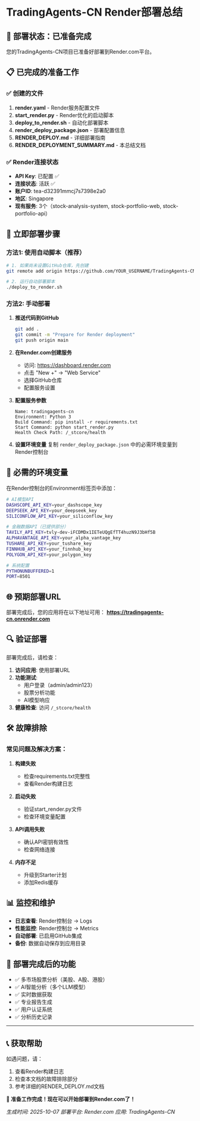 # TradingAgents-CN Render部署总结

## 🎯 部署状态：已准备完成

您的TradingAgents-CN项目已准备好部署到Render.com平台。

## 📋 已完成的准备工作

### ✅ 创建的文件
1. **render.yaml** - Render服务配置文件
2. **start_render.py** - Render优化的启动脚本
3. **deploy_to_render.sh** - 自动化部署脚本
4. **render_deploy_package.json** - 部署配置信息
5. **RENDER_DEPLOY.md** - 详细部署指南
6. **RENDER_DEPLOYMENT_SUMMARY.md** - 本总结文档

### ✅ Render连接状态
- **API Key**: 已配置 ✅
- **连接状态**: 活跃 ✅
- **账户ID**: tea-d32391mmcj7s7398e2a0
- **地区**: Singapore
- **现有服务**: 3个（stock-analysis-system, stock-portfolio-web, stock-portfolio-api）

## 🚀 立即部署步骤

### 方法1: 使用自动脚本（推荐）

```bash
# 1. 如果尚未设置GitHub仓库，先创建
git remote add origin https://github.com/YOUR_USERNAME/TradingAgents-CN.git

# 2. 运行自动部署脚本
./deploy_to_render.sh
```

### 方法2: 手动部署

1. **推送代码到GitHub**
   ```bash
   git add .
   git commit -m "Prepare for Render deployment"
   git push origin main
   ```

2. **在Render.com创建服务**
   - 访问: https://dashboard.render.com
   - 点击 "New +" → "Web Service"
   - 选择GitHub仓库
   - 配置服务设置

3. **配置服务参数**
   ```
   Name: tradingagents-cn
   Environment: Python 3
   Build Command: pip install -r requirements.txt
   Start Command: python start_render.py
   Health Check Path: /_stcore/health
   ```

4. **设置环境变量**
   复制 `render_deploy_package.json` 中的必需环境变量到Render控制台

## 🔑 必需的环境变量

在Render控制台的Environment标签页中添加：

```bash
# AI模型API
DASHSCOPE_API_KEY=your_dashscope_key
DEEPSEEK_API_KEY=your_deepseek_key
SILICONFLOW_API_KEY=your_siliconflow_key

# 金融数据API（已提供部分）
TAVILY_API_KEY=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
ALPHAVANTAGE_API_KEY=your_alpha_vantage_key
TUSHARE_API_KEY=your_tushare_key
FINNHUB_API_KEY=your_finnhub_key
POLYGON_API_KEY=your_polygon_key

# 系统配置
PYTHONUNBUFFERED=1
PORT=8501
```

## 🌐 预期部署URL

部署完成后，您的应用将在以下地址可用：
**https://tradingagents-cn.onrender.com**

## 🔍 验证部署

部署完成后，请检查：

1. **访问应用**: 使用部署URL
2. **功能测试**:
   - 用户登录（admin/admin123）
   - 股票分析功能
   - AI模型响应
3. **健康检查**: 访问 `/_stcore/health`

## 🛠️ 故障排除

### 常见问题及解决方案：

1. **构建失败**
   - 检查requirements.txt完整性
   - 查看Render构建日志

2. **启动失败**
   - 验证start_render.py文件
   - 检查环境变量配置

3. **API调用失败**
   - 确认API密钥有效性
   - 检查网络连接

4. **内存不足**
   - 升级到Starter计划
   - 添加Redis缓存

## 📊 监控和维护

- **日志查看**: Render控制台 → Logs
- **性能监控**: Render控制台 → Metrics
- **自动部署**: 已启用GitHub集成
- **备份**: 数据自动保存到应用目录

## 🎉 部署完成后的功能

- ✅ 多市场股票分析（美股、A股、港股）
- ✅ AI智能分析（多个LLM模型）
- ✅ 实时数据获取
- ✅ 专业报告生成
- ✅ 用户认证系统
- ✅ 分析历史记录

---

## 📞 获取帮助

如遇问题，请：
1. 查看Render构建日志
2. 检查本文档的故障排除部分
3. 参考详细的RENDER_DEPLOY.md文档

**🎯 准备工作完成！现在可以开始部署到Render.com了！**

*生成时间: 2025-10-07*
*部署平台: Render.com*
*应用: TradingAgents-CN*